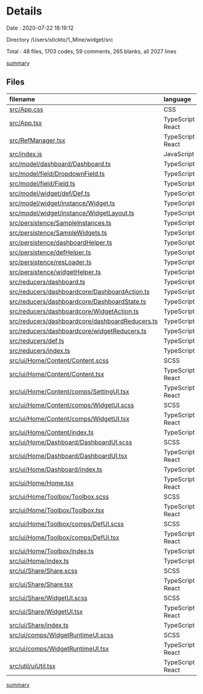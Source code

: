 # Details

Date : 2020-07-22 18:19:12

Directory /Users/stickto/1_Mine/widget/src

Total : 48 files,  1703 codes, 59 comments, 265 blanks, all 2027 lines

[summary](results.md)

## Files
| filename | language | code | comment | blank | total |
| :--- | :--- | ---: | ---: | ---: | ---: |
| [src/App.css](/src/App.css) | CSS | 4 | 1 | 2 | 7 |
| [src/App.tsx](/src/App.tsx) | TypeScript React | 16 | 0 | 3 | 19 |
| [src/RefManager.tsx](/src/RefManager.tsx) | TypeScript React | 14 | 2 | 7 | 23 |
| [src/index.js](/src/index.js) | JavaScript | 4 | 1 | 2 | 7 |
| [src/model/dashboard/Dashboard.ts](/src/model/dashboard/Dashboard.ts) | TypeScript | 18 | 0 | 6 | 24 |
| [src/model/field/DropdownField.ts](/src/model/field/DropdownField.ts) | TypeScript | 18 | 0 | 8 | 26 |
| [src/model/field/Field.ts](/src/model/field/Field.ts) | TypeScript | 11 | 0 | 5 | 16 |
| [src/model/widget/def/Def.ts](/src/model/widget/def/Def.ts) | TypeScript | 32 | 8 | 12 | 52 |
| [src/model/widget/instance/Widget.ts](/src/model/widget/instance/Widget.ts) | TypeScript | 49 | 0 | 9 | 58 |
| [src/model/widget/instance/WidgetLayout.ts](/src/model/widget/instance/WidgetLayout.ts) | TypeScript | 23 | 0 | 7 | 30 |
| [src/persistence/SampleInstances.ts](/src/persistence/SampleInstances.ts) | TypeScript | 15 | 0 | 2 | 17 |
| [src/persistence/SampleWidgets.ts](/src/persistence/SampleWidgets.ts) | TypeScript | 191 | 6 | 22 | 219 |
| [src/persistence/dashboardHelper.ts](/src/persistence/dashboardHelper.ts) | TypeScript | 49 | 2 | 5 | 56 |
| [src/persistence/defHelper.ts](/src/persistence/defHelper.ts) | TypeScript | 9 | 0 | 3 | 12 |
| [src/persistence/resLoader.ts](/src/persistence/resLoader.ts) | TypeScript | 30 | 0 | 3 | 33 |
| [src/persistence/widgetHelper.ts](/src/persistence/widgetHelper.ts) | TypeScript | 67 | 1 | 6 | 74 |
| [src/reducers/dashboard.ts](/src/reducers/dashboard.ts) | TypeScript | 23 | 1 | 6 | 30 |
| [src/reducers/dashboardcore/DashboardAction.ts](/src/reducers/dashboardcore/DashboardAction.ts) | TypeScript | 101 | 2 | 18 | 121 |
| [src/reducers/dashboardcore/DashboardState.ts](/src/reducers/dashboardcore/DashboardState.ts) | TypeScript | 9 | 0 | 3 | 12 |
| [src/reducers/dashboardcore/WidgetAction.ts](/src/reducers/dashboardcore/WidgetAction.ts) | TypeScript | 86 | 8 | 21 | 115 |
| [src/reducers/dashboardcore/dashboardReducers.ts](/src/reducers/dashboardcore/dashboardReducers.ts) | TypeScript | 35 | 0 | 3 | 38 |
| [src/reducers/dashboardcore/widgetReducers.ts](/src/reducers/dashboardcore/widgetReducers.ts) | TypeScript | 15 | 0 | 3 | 18 |
| [src/reducers/def.ts](/src/reducers/def.ts) | TypeScript | 31 | 5 | 8 | 44 |
| [src/reducers/index.ts](/src/reducers/index.ts) | TypeScript | 9 | 0 | 3 | 12 |
| [src/ui/Home/Content/Content.scss](/src/ui/Home/Content/Content.scss) | SCSS | 8 | 3 | 1 | 12 |
| [src/ui/Home/Content/Content.tsx](/src/ui/Home/Content/Content.tsx) | TypeScript React | 26 | 0 | 7 | 33 |
| [src/ui/Home/Content/comps/SettingUI.tsx](/src/ui/Home/Content/comps/SettingUI.tsx) | TypeScript React | 60 | 0 | 4 | 64 |
| [src/ui/Home/Content/comps/WidgetUI.scss](/src/ui/Home/Content/comps/WidgetUI.scss) | SCSS | 53 | 3 | 2 | 58 |
| [src/ui/Home/Content/comps/WidgetUI.tsx](/src/ui/Home/Content/comps/WidgetUI.tsx) | TypeScript React | 164 | 2 | 18 | 184 |
| [src/ui/Home/Content/index.ts](/src/ui/Home/Content/index.ts) | TypeScript | 1 | 0 | 1 | 2 |
| [src/ui/Home/Dashboard/DashboardUI.scss](/src/ui/Home/Dashboard/DashboardUI.scss) | SCSS | 19 | 0 | 1 | 20 |
| [src/ui/Home/Dashboard/DashboardUI.tsx](/src/ui/Home/Dashboard/DashboardUI.tsx) | TypeScript React | 125 | 1 | 7 | 133 |
| [src/ui/Home/Dashboard/index.ts](/src/ui/Home/Dashboard/index.ts) | TypeScript | 1 | 0 | 1 | 2 |
| [src/ui/Home/Home.tsx](/src/ui/Home/Home.tsx) | TypeScript React | 55 | 0 | 7 | 62 |
| [src/ui/Home/Toolbox/Toolbox.scss](/src/ui/Home/Toolbox/Toolbox.scss) | SCSS | 3 | 3 | 1 | 7 |
| [src/ui/Home/Toolbox/Toolbox.tsx](/src/ui/Home/Toolbox/Toolbox.tsx) | TypeScript React | 45 | 1 | 7 | 53 |
| [src/ui/Home/Toolbox/comps/DefUI.scss](/src/ui/Home/Toolbox/comps/DefUI.scss) | SCSS | 21 | 0 | 1 | 22 |
| [src/ui/Home/Toolbox/comps/DefUI.tsx](/src/ui/Home/Toolbox/comps/DefUI.tsx) | TypeScript React | 27 | 0 | 4 | 31 |
| [src/ui/Home/Toolbox/index.ts](/src/ui/Home/Toolbox/index.ts) | TypeScript | 1 | 0 | 1 | 2 |
| [src/ui/Home/index.ts](/src/ui/Home/index.ts) | TypeScript | 1 | 0 | 1 | 2 |
| [src/ui/Share/Share.scss](/src/ui/Share/Share.scss) | SCSS | 8 | 5 | 1 | 14 |
| [src/ui/Share/Share.tsx](/src/ui/Share/Share.tsx) | TypeScript React | 72 | 1 | 9 | 82 |
| [src/ui/Share/WidgetUI.scss](/src/ui/Share/WidgetUI.scss) | SCSS | 7 | 2 | 1 | 10 |
| [src/ui/Share/WidgetUI.tsx](/src/ui/Share/WidgetUI.tsx) | TypeScript React | 23 | 0 | 5 | 28 |
| [src/ui/Share/index.ts](/src/ui/Share/index.ts) | TypeScript | 1 | 0 | 1 | 2 |
| [src/ui/comps/WidgetRuntimeUI.scss](/src/ui/comps/WidgetRuntimeUI.scss) | SCSS | 6 | 0 | 1 | 7 |
| [src/ui/comps/WidgetRuntimeUI.tsx](/src/ui/comps/WidgetRuntimeUI.tsx) | TypeScript React | 85 | 1 | 13 | 99 |
| [src/util/uiUtil.tsx](/src/util/uiUtil.tsx) | TypeScript React | 32 | 0 | 3 | 35 |

[summary](results.md)